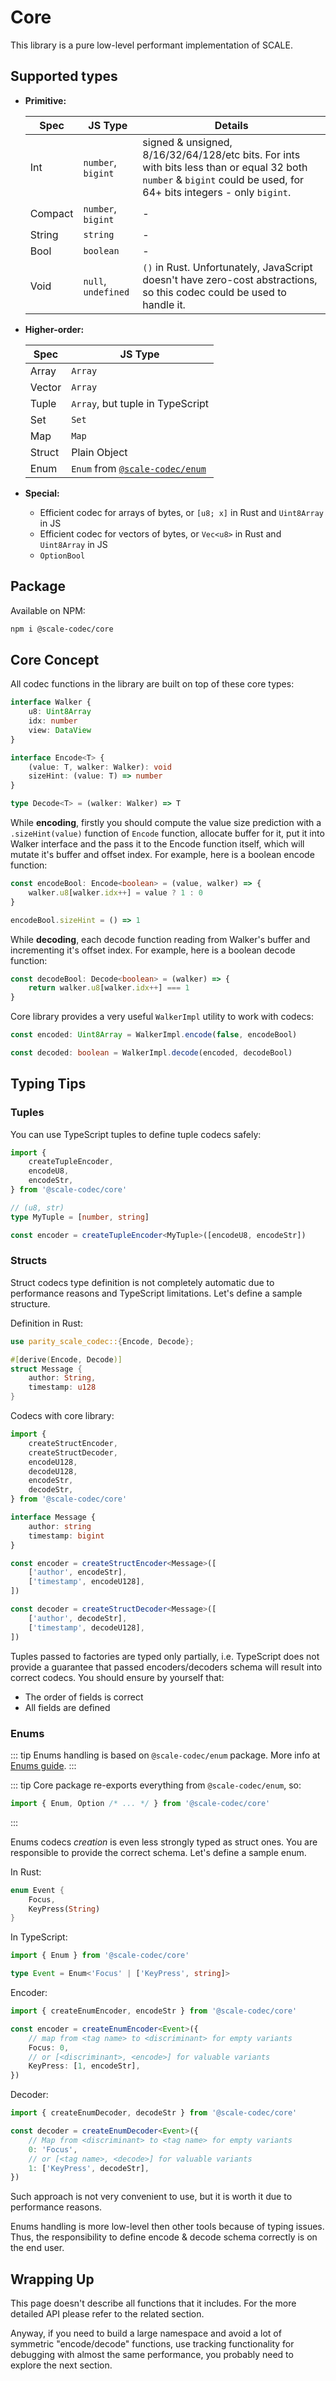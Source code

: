# Core

This library is a pure low-level performant implementation of SCALE.

## Supported types

-   **Primitive:**

    | Spec    | JS Type             | Details                                                                                                                                                             |
    | ------- | ------------------- | ------------------------------------------------------------------------------------------------------------------------------------------------------------------- |
    | Int     | `number`, `bigint`  | signed & unsigned, 8/16/32/64/128/etc bits. For ints with bits less than or equal 32 both `number` & `bigint` could be used, for 64+ bits integers - only `bigint`. |
    | Compact | `number`, `bigint`  | -                                                                                                                                                                   |
    | String  | `string`            | -                                                                                                                                                                   |
    | Bool    | `boolean`           | -                                                                                                                                                                   |
    | Void    | `null`, `undefined` | `()` in Rust. Unfortunately, JavaScript doesn't have zero-cost abstractions, so this codec could be used to handle it.                                              |

-   **Higher-order:**

    | Spec   | JS Type                                        |
    | ------ | ---------------------------------------------- |
    | Array  | `Array`                                        |
    | Vector | `Array`                                        |
    | Tuple  | `Array`, but tuple in TypeScript               |
    | Set    | `Set`                                          |
    | Map    | `Map`                                          |
    | Struct | Plain Object                                   |
    | Enum   | `Enum` from [`@scale-codec/enum`](/guide/enum) |

-   **Special:**

    -   Efficient codec for arrays of bytes, or `[u8; x]` in Rust and `Uint8Array` in JS
    -   Efficient codec for vectors of bytes, or `Vec<u8>` in Rust and `Uint8Array` in JS
    -   `OptionBool`

## Package

Available on NPM:

```bash
npm i @scale-codec/core
```

## Core Concept

All codec functions in the library are built on top of these core types:

```ts
interface Walker {
    u8: Uint8Array
    idx: number
    view: DataView
}

interface Encode<T> {
    (value: T, walker: Walker): void
    sizeHint: (value: T) => number
}

type Decode<T> = (walker: Walker) => T
```

While **encoding**, firstly you should compute the value size prediction with a `.sizeHint(value)` function of `Encode` function, allocate buffer for it, put it into Walker interface and the pass it to the Encode function itself, which will mutate it's buffer and offset index. For example, here is a boolean encode function:

```ts
const encodeBool: Encode<boolean> = (value, walker) => {
    walker.u8[walker.idx++] = value ? 1 : 0
}

encodeBool.sizeHint = () => 1
```

While **decoding**, each decode function reading from Walker's buffer and incrementing it's offset index. For example, here is a boolean decode function:

```ts
const decodeBool: Decode<boolean> = (walker) => {
    return walker.u8[walker.idx++] === 1
}
```

Core library provides a very useful `WalkerImpl` utility to work with codecs:

```ts
const encoded: Uint8Array = WalkerImpl.encode(false, encodeBool)

const decoded: boolean = WalkerImpl.decode(encoded, decodeBool)
```

## Typing Tips

### Tuples

You can use TypeScript tuples to define tuple codecs safely:

```ts
import {
    createTupleEncoder,
    encodeU8,
    encodeStr,
} from '@scale-codec/core'

// (u8, str)
type MyTuple = [number, string]

const encoder = createTupleEncoder<MyTuple>([encodeU8, encodeStr])
```

### Structs

Struct codecs type definition is not completely automatic due to performance reasons and TypeScript limitations. Let's define a sample structure.

Definition in Rust:

```rust
use parity_scale_codec::{Encode, Decode};

#[derive(Encode, Decode)]
struct Message {
    author: String,
    timestamp: u128
}
```

Codecs with core library:

```ts
import {
    createStructEncoder,
    createStructDecoder,
    encodeU128,
    decodeU128,
    encodeStr,
    decodeStr,
} from '@scale-codec/core'

interface Message {
    author: string
    timestamp: bigint
}

const encoder = createStructEncoder<Message>([
    ['author', encodeStr],
    ['timestamp', encodeU128],
])

const decoder = createStructDecoder<Message>([
    ['author', decodeStr],
    ['timestamp', decodeU128],
])
```

Tuples passed to factories are typed only partially, i.e. TypeScript does not provide a guarantee that passed encoders/decoders schema will result into correct codecs. You should ensure by yourself that:

-   The order of fields is correct
-   All fields are defined

### Enums

::: tip
Enums handling is based on `@scale-codec/enum` package. More info at [Enums guide](./enum.md).
:::

::: tip
Core package re-exports everything from `@scale-codec/enum`, so:

```ts
import { Enum, Option /* ... */ } from '@scale-codec/core'
```

:::

Enums codecs _creation_ is even less strongly typed as struct ones. You are responsible to provide the correct schema. Let's define a sample enum.

In Rust:

```rust
enum Event {
    Focus,
    KeyPress(String)
}
```

In TypeScript:

```ts
import { Enum } from '@scale-codec/core'

type Event = Enum<'Focus' | ['KeyPress', string]>
```

Encoder:

```ts
import { createEnumEncoder, encodeStr } from '@scale-codec/core'

const encoder = createEnumEncoder<Event>({
    // map from <tag name> to <discriminant> for empty variants
    Focus: 0,
    // or [<discriminant>, <encode>] for valuable variants
    KeyPress: [1, encodeStr],
})
```

Decoder:

```ts
import { createEnumDecoder, decodeStr } from '@scale-codec/core'

const decoder = createEnumDecoder<Event>({
    // Map from <discriminant> to <tag name> for empty variants
    0: 'Focus',
    // or [<tag name>, <decode>] for valuable variants
    1: ['KeyPress', decodeStr],
})
```

Such approach is not very convenient to use, but it is worth it due to performance reasons.

Enums handling is more low-level then other tools because of typing issues. Thus, the responsibility to define encode & decode schema correctly is on the end user.

## Wrapping Up

This page doesn't describe all functions that it includes. For the more detailed API please refer to the related section.

Anyway, if you need to build a large namespace and avoid a lot of symmetric "encode/decode" functions, use tracking functionality for debugging with almost the same performance, you probably need to explore the next section.
